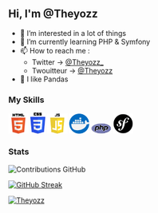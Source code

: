 ## Hi, I'm @Theyozz

- 👀 I’m interested in a lot of things
- 🌱 I’m currently learning PHP & Symfony
- 📫 How to reach me :
    - Twitter -> <a href="https://twitter.com/Theyozz_">@Theyozz_</a> 
    - Twouitteur -> <a href="http://twouitteur.atwebpages.com/login.php">@Theyozz</a> 
- 🐼 I like Pandas

### My Skills

<div>
    <img src="./logo-html.png" alt="" width="40">
    <img src="./logo-css.png" alt="" width="30">
    <img src="./js-logo.png" alt="" width="40">
    <img src="logo-docker.png" alt="" width="40">
    <img src="logo-PHP.png" alt="" width="40">
    <img src="logo-Symfony.png" alt="" width="40">
    
</div>

### Stats
![Contributions GitHub](https://github-readme-stats.vercel.app/api?username=theyozz&custom_title=Contributions%20GitHub&show_icons=true&locale=fr&count_private=true&hide=stars,issues&bg_color=0d1117&hide_border=true&icon_color=52BFEA&text_color=FFF&title_color=52BFEA)

[![GitHub Streak](https://github-readme-streak-stats.herokuapp.com?user=theyozz&hide_border=true&locale=fr&background=0d1117&ring=52BFEA&stroke=52BFEA&fire=52BFEA&sideNums=FFFFFF&currStreakLabel=FFFFFF&sideLabels=FFFFFF&dates=FFFFFF&currStreakNum=FFFFFF)](https://git.io/streak-stats)

[![Theyozz](https://github-profile-trophy.vercel.app/?username=theyozz&theme=onedark&rank=SECRET,SSS,SS,S,AAA,AA,A&no-bg=true&no-frame=true&margin-w=16)](https://github.com/ryo-ma/github-profile-trophy)
